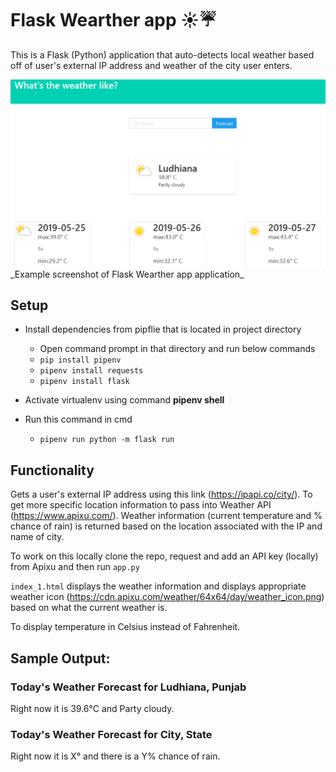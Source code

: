# Flask Wearther app ☀️☔️

This is a Flask (Python) application that auto-detects local weather based off of user's external IP address and weather of the city user enters.

<img src="https://github.com/Kool-Saurav/Flask_Weather_app/blob/master/static/images/weather_example.png">
_Example screenshot of Flask Wearther app application_

## Setup

- Install dependencies from pipflie that is located in project directory
  - Open command prompt in that directory and run below commands  
  - `pip install pipenv`
  - `pipenv install requests`
  - `pipenv install flask`
 
- Activate virtualenv using command **pipenv shell**
- Run this command in cmd
  - `pipenv run python -m flask run`


## Functionality

Gets a user's external IP address using this link (https://ipapi.co/city/). To get more specific location information to pass into Weather API (https://www.apixu.com/). Weather information (current temperature and % chance of rain) is returned based on the location associated with the IP and name of city.

To work on this locally clone the repo, request and add an API key (locally) from Apixu and then run `app.py`

`index_1.html` displays the weather information and displays appropriate weather icon (https://cdn.apixu.com/weather/64x64/day/weather_icon.png) based on what the current weather is.

To display temperature in Celsius instead of Fahrenheit.

## Sample Output:

### Today's Weather Forecast for Ludhiana, Punjab

Right now it is 39.6°C and Party cloudy.

### Today's Weather Forecast for City, State

Right now it is X° and there is a Y% chance of rain.
